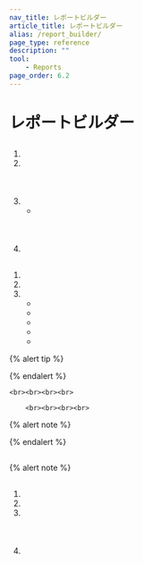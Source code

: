 ```yaml
---
nav_title: レポートビルダー
article_title: レポートビルダー
alias: /report_builder/
page_type: reference
description: ""
tool:
    - Reports
page_order: 6.2
---
```


# レポートビルダー

> 

## 

1. 
2. <br><br><br><br>
3. 
    - <br><br><br><br>
4. 

## 

1. 
2. 
3. 
    - 
    - 
    - 
    - 
    - 





    
    
        
            
            
            
    
    

{% alert tip %}

{% endalert %}








    


    <br><br><br><br>
    
        <br><br><br><br>


{% alert note %}

{% endalert %}

## 

 



### 





{% alert note %}



#### 





## 

1. 
2. 
3. <br><br><br><br>
4. 










 